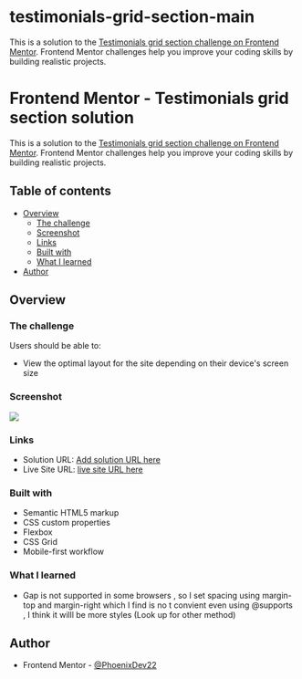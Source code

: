 # testimonials-grid-section-main


This is a solution to the [Testimonials grid section challenge on Frontend Mentor](https://www.frontendmentor.io/challenges/testimonials-grid-section-Nnw6J7Un7). Frontend Mentor challenges help you improve your coding skills by building realistic projects. 
# Frontend Mentor - Testimonials grid section solution

This is a solution to the [Testimonials grid section challenge on Frontend Mentor](https://www.frontendmentor.io/challenges/testimonials-grid-section-Nnw6J7Un7). Frontend Mentor challenges help you improve your coding skills by building realistic projects. 

## Table of contents

- [Overview](#overview)
  - [The challenge](#the-challenge)
  - [Screenshot](#screenshot)
  - [Links](#links)
  - [Built with](#built-with)
  - [What I learned](#what-i-learned)
- [Author](#author)


## Overview

### The challenge

Users should be able to:

- View the optimal layout for the site depending on their device's screen size

### Screenshot

![](./screenshot.jpg)


### Links

- Solution URL: [Add solution URL here]([https://github.com/PhoenixDev22/testimonials-grid-section-main])
- Live Site URL: [live site URL here]([https://testimonial-phoenixdev22.netlify.app/])


### Built with

- Semantic HTML5 markup
- CSS custom properties
- Flexbox
- CSS Grid
- Mobile-first workflow



### What I learned

- Gap is not supported in some browsers , so I set spacing using margin-top and margin-right which I find is no t convient even using @supports , I think it willl be more styles (Look up for other method)


## Author

- Frontend Mentor - [@PhoenixDev22]([https://www.frontendmentor.io/profile/yourusername](https://www.frontendmentor.io/profile/PhoenixDev22))

